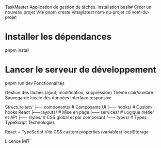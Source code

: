 TaskMaster
Application de gestion de tâches.
Installation
bash# Créer un nouveau projet Vite
pnpm create vite@latest nom-du-projet
cd nom-du-projet

# Installer les dépendances
pnpm install

# Lancer le serveur de développement
pnpm run dev
Fonctionnalités

Gestion des tâches (ajout, modification, suppression)
Thème clair/sombre
Sauvegarde locale des données
Interface responsive

Structure
src/
├── components/      # Composants UI
├── hooks/           # Custom hooks React
├── layouts/         # Mise en page
├── services/        # Logique métier et API
├── styles/          # CSS global et par composant
└── types/           # Types TypeScript
Technologies

React + TypeScript
Vite
CSS custom properties (variables)
localStorage

Licence
MIT